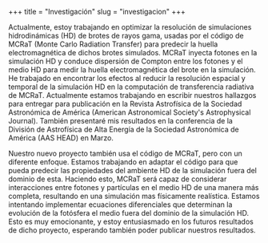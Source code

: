 +++
title = "Investigación"
slug = "investigacion"
+++

Actualmente, estoy trabajando en optimizar la resolución de simulaciones hidrodinámicas (HD) de brotes de rayos gama, usadas por el código de MCRaT (Monte Carlo Radiation Transfer) para predecir la huella electromagnética de dichos brotes 
simulados. MCRaT inyecta fotones en la simulación HD y conduce dispersión de Compton entre los fotones y el medio HD para medir la huella electromagnética del brote en la simulación. He trabajado en encontrar los efectos al reducir la resolución 
espacial y temporal de la simulación HD en la computación de transferencia radiativa de MCRaT. Actualmente estamos trabajando en escribir nuestros hallazgos para entregar para publicación en la Revista Astrofísica de la Sociedad Astronómica de 
América (American Astronomical Society's Astrophysical Journal). También presentaré mis resultados en la conferencia de la División de Astrofísica de Alta Energía de la Sociedad Astronómica de América (AAS HEAD) en Marzo.

Nuestro nuevo proyecto también usa el código de MCRaT, pero con un diferente enfoque. Estamos trabajando en adaptar el código para que pueda predecir las propiedades del ambiente HD de la simulación fuera del dominio de esta. Haciendo esto, MCRaT 
será capaz de considerar interacciones entre fotones y partículas en el medio HD de una manera más completa, resultando en una simulación mas físicamente realística. Estamos intentando implementar ecuaciones diferenciales que determinan la 
evolución de la fotósfera el medio fuera del dominio de la simulación HD. Esto es muy emocionante, y estoy entusiasmado en los futuros resultados de dicho proyecto, esperando también poder publicar nuestros resultados.
